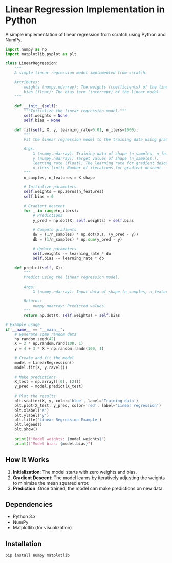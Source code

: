 # Linear Regression Implementation in Python

A simple implementation of linear regression from scratch using Python and NumPy.

```python
import numpy as np
import matplotlib.pyplot as plt

class LinearRegression:
    """
    A simple linear regression model implemented from scratch.
    
    Attributes:
        weights (numpy.ndarray): The weights (coefficients) of the linear model.
        bias (float): The bias term (intercept) of the linear model.
    """
    
    def __init__(self):
        """Initialize the linear regression model."""
        self.weights = None
        self.bias = None
    
    def fit(self, X, y, learning_rate=0.01, n_iters=1000):
        """
        Fit the linear regression model to the training data using gradient descent.
        
        Args:
            X (numpy.ndarray): Training data of shape (n_samples, n_features).
            y (numpy.ndarray): Target values of shape (n_samples,).
            learning_rate (float): The learning rate for gradient descent.
            n_iters (int): Number of iterations for gradient descent.
        """
        n_samples, n_features = X.shape
        
        # Initialize parameters
        self.weights = np.zeros(n_features)
        self.bias = 0
        
        # Gradient descent
        for _ in range(n_iters):
            # Predictions
            y_pred = np.dot(X, self.weights) + self.bias
            
            # Compute gradients
            dw = (1/n_samples) * np.dot(X.T, (y_pred - y))
            db = (1/n_samples) * np.sum(y_pred - y)
            
            # Update parameters
            self.weights -= learning_rate * dw
            self.bias -= learning_rate * db
    
    def predict(self, X):
        """
        Predict using the linear regression model.
        
        Args:
            X (numpy.ndarray): Input data of shape (n_samples, n_features).
            
        Returns:
            numpy.ndarray: Predicted values.
        """
        return np.dot(X, self.weights) + self.bias

# Example usage
if __name__ == "__main__":
    # Generate some random data
    np.random.seed(42)
    X = 2 * np.random.rand(100, 1)
    y = 4 + 3 * X + np.random.randn(100, 1)
    
    # Create and fit the model
    model = LinearRegression()
    model.fit(X, y.ravel())
    
    # Make predictions
    X_test = np.array([[0], [2]])
    y_pred = model.predict(X_test)
    
    # Plot the results
    plt.scatter(X, y, color='blue', label='Training data')
    plt.plot(X_test, y_pred, color='red', label='Linear regression')
    plt.xlabel('X')
    plt.ylabel('y')
    plt.title('Linear Regression Example')
    plt.legend()
    plt.show()
    
    print(f"Model weights: {model.weights}")
    print(f"Model bias: {model.bias}")
```

## How It Works

1. **Initialization**: The model starts with zero weights and bias.
2. **Gradient Descent**: The model learns by iteratively adjusting the weights to minimize the mean squared error.
3. **Prediction**: Once trained, the model can make predictions on new data.

## Dependencies

- Python 3.x
- NumPy
- Matplotlib (for visualization)

## Installation

```bash
pip install numpy matplotlib
